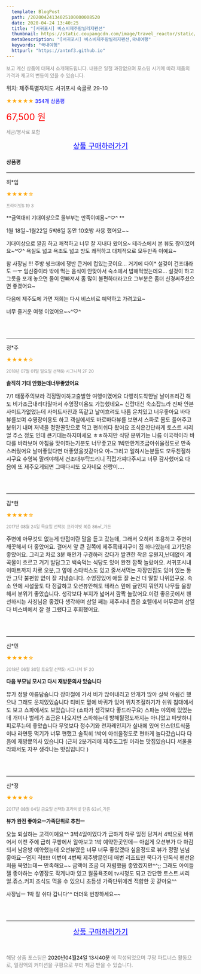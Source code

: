```yaml
---
  template: BlogPost
  path: /20200424134025100000008520
  date: 2020-04-24 13:40:25
  title: "[서귀포시] 비스비제주팜빌리지펜션"
  thumbnail: https://static.coupangcdn.com/image/travel_reactor/static/booking/image/pension/ddnayo/7e49428c-3d46-483a-86fa-774bc1f042b3.jpg
  metaDescription: "[서귀포시] 비스비제주팜빌리지펜션,국내여행"
  keywords: "국내여행"
  httpurl: "https://antnf3.github.io"
---
```

  
<span style="color: #888;font-size:0.8rem">보고 계신 상품에 대해서 소개해드립니다.
내용은 일절 과장없으며 포스팅 시기에 따라 제품의 가격과 재고의 변동이 있을 수 있습니다.</span>
  
<span style="font-size: 0.9rem;">위치: 제주특별자치도 서귀포시 속골로 29-10</span>
  
<span style="color: orange;">★★★★★</span> <span style="color: blue;font-size: 0.85rem;">354개 상품평</span>
  
<span style="color: red;font-size: 1.5rem;">67,500 원</span>
  
<span style="color: #888;font-size:0.8rem">세금/봉사료 포함</span>





<p align="center"><a href="http://me2.do/GvF5GS2n" style="font-size: 1.2rem; color: blue;">상품 구매하러가기</a></p>

#### 상품평
  
---
  
허*임
    
<span style="color: orange;">★★★★☆</span>
    
<span style="color: #888;font-size:0.7rem">프라이빗S 19 3</span>
    
<span style="font-size:0.85rem">**금액대비 기대이상으로  울부부는 만족이예욤~^♡^  **</span>
    
<span style="font-size: 0.9rem;">1월 18일~1월22일 5박6일 동안
10호방  사용 했어요~~

기대이상으로 깔끔 하고 
쾌적하고  너무 잘 지내다 왔어요~
테라스에서 본 뷰도 짱이었어요~^♡^
욕실도 넓고 욕조도 넓고 
방도 쾌적하고 
대체적으로  모두만족 이예요~

참 사장님 !!!
주방 씽크대에  쟁반 큰거에 
컵있는곳이요...
거기에  다이*  설겆이 건조대라도 ㅡㅜ
임신중이라 밖에 먹는 음식이 안맞아서
숙소에서 밥해먹었는데요...
설겆이 하고 그릇을 포개 놓으면 물이 안빠져서 
좀 많이  불편하더라고요
그부분은   좀더 신경써주셨으면 
좋겠어요~

다음에 제주도에  가면 저희는 
다시 비스비로 예약하고  가려고요~

너무 즐거운 여행 이었어요~~^♡^</span>
    
<br>
<br>

---
  
정*주
    
<span style="color: orange;">★★★★☆</span>
    
<span style="color: #888;font-size:0.7rem">2018년 07월 01일 일요일 선택6) 시그니처 2F 20</span>
    
<span style="font-size:0.85rem">**솔직히 기대 안했는데너무좋았어요**</span>
    
<span style="font-size: 0.9rem;">7/1 태풍주의보라 걱정많이하고출발한 여행이였어요
다행히도착한날 날이흐리긴 해도 비가조금내리다말아서 수영장이용도 가능했네요~
신랑대신 숙소잡느라 진짜 안본 사이트가없었는데
사이트사진과 똑같고 날이흐려도 나름 운치있고 너우좋아요
바다뷰를보며  수영장이용도 하고 객실에서도 바로바다뷰를 보면서 스파로 몸도 풀어주고
분위기 내며 저녁을 정말꿀맛으로 먹고 편히쉬다 왔어요
조식은간단하게 토스트 시리얼 주스 정도 인데 큰기대는하지마세요 ㅎㅎ하지만
식당 분위기는 나름 이국적이라 
바다를 바라보며  아침을 맞이하는기분도 너무좋고요
1박만한게조금아쉬울정도로 만족스러웠어요
날이좋았다면 더좋았을것같아요
아~그리고 일하시는분들도 모두친절하시구요
수영복 말려야해서 건조대부탁드리니 직접가져다주시고 너무 감사했어요
다음에 또  제주오게되면 그때다시또 오자네요 신랑이....</span>
    
<br>
<br>

---
  
김*현
    
<span style="color: orange;">★★★★☆</span>
    
<span style="color: #888;font-size:0.7rem">2017년 08월 24일 목요일 선택3) 프라이빗 복층 86㎡_가든</span>
    

    
<span style="font-size: 0.9rem;">주변에 아무것도 없는게 단점이란 말을 듣고 갔는데,
그래서 오히려 조용하고 주변이 깨끗해서 더 좋았어요.
걸어서 앞 큰 길쪽에 제주흑돼지구이 집 하나있는데 
고기맛은 좋았어요.
그리고 차로 3분 해안가 구경하러 갔다가 발견한 작은 유원지,난데없이 계곡물이 흐르고 거기 발담그고 백숙먹는 식당도 있어 완전 깜짝 놀랐어요.
서귀포시내 이마트까지 차로 오분,그 옆에 스타벅스도 있고 줄서서먹는 자장면집도 있어 있는 동안 그닥 불편함 없이 잘 지냈습니다.
수영장있어 애들 잘 논건 더 말할 나위없구요.
숙소 안에 시설물도 다 정갈하고 오션뷰안해도 테라스 앞에 귤인지 뭐인지 나무들 울창해서 분위기 좋았습니다.
생각보다 부지가 넓어서 깜짝 놀랐어요.이런 좋은곳에서 펜션하시는 사징님은 좋겠다 생각하며 삼일 째는 제주시내 좁은 호텔에서 머무르며 삼일 다 비스비에서 잘 걸 그랬다고 후회했어요.</span>
    
<br>
<br>

---
  
신*민
    
<span style="color: orange;">★★★★☆</span>
    
<span style="color: #888;font-size:0.7rem">2018년 06월 30일 토요일 선택5) 시그니처 1F 20</span>
    
<span style="font-size:0.85rem">**다음 부모님 모시고 다시 재방문의사 있습니다**</span>
    
<span style="font-size: 0.9rem;">뷰가 정말 아름답습니다 장마철에 가서 비가 많이내리고 안개가 많아 살짝 아쉽긴 했으나 그래도 운치있었습니다 티비도 밑에 바퀴가 있어 위치조절하기가 쉬워 침대에서도 보고 쇼파에서도 보았습니다 (쇼파가 생각보다 좋드라구요)  스파는 야외에 있었는데 개미나 벌레가 조금은 나오지만 스파하는데 방해될정도까지는 아니었고 따땃하니 피로푸는데 좋았습니다 무엇보다 정수기와 전자레인지가 실내에 있어 인스턴트식품이나 라면등 먹기가 너무 편했고 솔직히 1박이 아쉬울정도로 편하게 놀다갔습니다 다음에 재방문의사 있습니다
(근처 2분거리에 제주도그릴 이라는 맛집있습니다 서울올라와서도 자꾸 생각나는 맛집입니다 )</span>
    
<br>
<br>

---
  
신*정
    
<span style="color: orange;">★★★★☆</span>
    
<span style="color: #888;font-size:0.7rem">2017년 08월 04일 금요일 선택1) 프라이빗 단층 63㎡_가든</span>
    
<span style="font-size:0.85rem">**뷰가 완전 좋아요ㅡ가족단위로 추천ㅡ**</span>
    
<span style="font-size: 0.9rem;">오늘 퇴실하는 고객이예요^^
3박4일이였다가 급하게 하루 일정 당겨서 4박으로 바뀌어서  이전 주에  급히 쿠팡에서 알아보고 1박 예약한곳인데ㅡ
아쉽게 오션뷰가 다 마감되서 남은방 예약했는데 오션뷰였음 너무 너무 좋았겠다 싶을정도로 뷰가 정말 넘넘 좋아요ㅡ엄지 척!!!!!
이번이 4번째 제주방문인데 매번 리조트만 묵다가 단독식 펜션은 처음 묵었는데ㅡ
만족해요~~
금액이 조금 더 저렴했음 좋았겠지만^^;;
그래도 아이들 젤 좋아하는 수영장도 작게나마 있고 월풀욕조에 tv시청도 되고 간단한 토스트.씨리얼.쥬스.커피 조식도  먹을 수 있으니 초등생 가족단위에겐 적합한 곳 같아요^^

사장님ㅡ  1박 잘 쉬다 갑니다^^
더더욱 번창하세요~~</span>
    
<br>
<br>


  
---
  
<p align="center"><a href="http://me2.do/GvF5GS2n" style="font-size: 1.2rem; color: blue;">상품 구매하러가기</a></p>
  
<br>
  
<span style="font-size: 0.85rem; color: #888;">해당 상품 포스팅은 <span style="color: #000;"> 2020년04월24일 13시40분 </span> 에 작성되었으며 쿠팡 파트너스 활동으로, 일정액의 커미션을 쿠팡으로 부터 제공 받을 수 있습니다.</span>